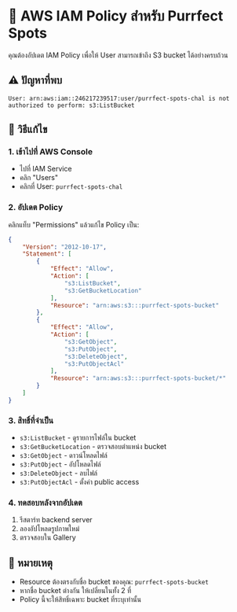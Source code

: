 # 🔐 AWS IAM Policy สำหรับ Purrfect Spots

คุณต้องอัปเดต IAM Policy เพื่อให้ User สามารถเข้าถึง S3 bucket ได้อย่างครบถ้วน

## ⚠️ ปัญหาที่พบ
```
User: arn:aws:iam::246217239517:user/purrfect-spots-chal is not authorized to perform: s3:ListBucket
```

## 🔧 วิธีแก้ไข

### 1. เข้าไปที่ AWS Console
- ไปที่ IAM Service
- คลิก "Users" 
- คลิกที่ User: `purrfect-spots-chal`

### 2. อัปเดต Policy
คลิกแท็บ "Permissions" แล้วแก้ไข Policy เป็น:

```json
{
    "Version": "2012-10-17",
    "Statement": [
        {
            "Effect": "Allow",
            "Action": [
                "s3:ListBucket",
                "s3:GetBucketLocation"
            ],
            "Resource": "arn:aws:s3:::purrfect-spots-bucket"
        },
        {
            "Effect": "Allow",
            "Action": [
                "s3:GetObject",
                "s3:PutObject",
                "s3:DeleteObject",
                "s3:PutObjectAcl"
            ],
            "Resource": "arn:aws:s3:::purrfect-spots-bucket/*"
        }
    ]
}
```

### 3. สิทธิ์ที่จำเป็น
- `s3:ListBucket` - ดูรายการไฟล์ใน bucket
- `s3:GetBucketLocation` - ตรวจสอบตำแหน่ง bucket
- `s3:GetObject` - ดาวน์โหลดไฟล์
- `s3:PutObject` - อัปโหลดไฟล์
- `s3:DeleteObject` - ลบไฟล์
- `s3:PutObjectAcl` - ตั้งค่า public access

### 4. ทดสอบหลังจากอัปเดต
1. รีสตาร์ท backend server
2. ลองอัปโหลดรูปภาพใหม่
3. ตรวจสอบใน Gallery

## 🚨 หมายเหตุ
- Resource ต้องตรงกับชื่อ bucket ของคุณ: `purrfect-spots-bucket`
- หากชื่อ bucket ต่างกัน ให้เปลี่ยนในทั้ง 2 ที่
- Policy นี้จะให้สิทธิ์เฉพาะ bucket ที่ระบุเท่านั้น
